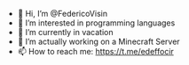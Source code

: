 - 👋 Hi, I’m @FedericoVisin
- 👀 I’m interested in programming languages
- 🌱 I’m currently in vacation
- 💞️ I’m actually working on a Minecraft Server
- 📫 How to reach me: https://t.me/edeffocir

<!---
FedericoVisin/FedericoVisin is a ✨ special ✨ repository because its `README.md` (this file) appears on your GitHub profile.
You can click the Preview link to take a look at your changes.
--->
